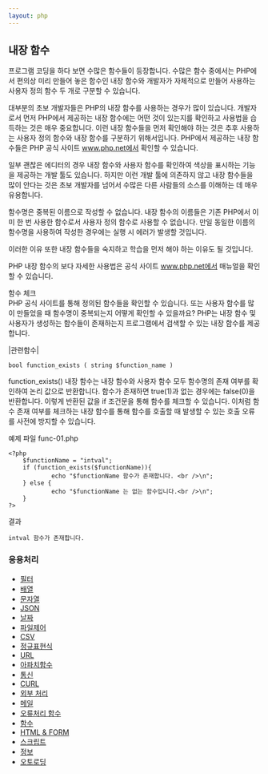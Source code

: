 ```yaml
---
layout: php
---
```

## 내장 함수
프로그램 코딩을 하다 보면 수많은 함수들이 등장합니다. 수많은 함수 중에서는 PHP에서 편의상 미리 만들어 놓은 함수인 내장 함수와 개발자가 자체적으로 만들어 사용하는 사용자 정의 함수 두 개로 구분할 수 있습니다. 

대부분의 초보 개발자들은 PHP의 내장 함수를 사용하는 경우가 많이 있습니다. 개발자로서 먼저 PHP에서 제공하는 내장 함수에는 어떤 것이 있는지를 확인하고 사용법을 습득하는 것은 매우 중요합니다. 이런 내장 함수들을 먼저 확인해야 하는 것은 추후 사용하는 사용자 정의 함수와 내장 함수를 구분하기 위해서입니다. PHP에서 제공하는 내장 함수들은 PHP 공식 사이트 www.php.net에서 확인할 수 있습니다.  

일부 괜찮은 에디터의 경우 내장 함수와 사용자 함수를 확인하여 색상을 표시하는 기능을 제공하는 개발 툴도 있습니다. 하지만 이런 개발 툴에 의존하지 않고 내장 함수들을 많이 안다는 것은 초보 개발자를 넘어서 수많은 다른 사람들의 소스를 이해하는 데 매우 유용합니다.  

함수명은 중복된 이름으로 작성할 수 없습니다. 내장 함수의 이름들은 기존 PHP에서 이미 한 번 사용한 함수로서 사용자 정의 함수로 사용할 수 없습니다. 만일 동일한 이름의 함수명을 사용하여 작성한 경우에는 실행 시 에러가 발생할 것입니다.  

이러한 이유 또한 내장 함수들을 숙지하고 학습을 먼저 해야 하는 이유도 될 것입니다.  

PHP 내장 함수의 보다 자세한 사용법은 공식 사이트 www.php.net에서 매뉴얼을 확인할 수 있습니다.  

함수 체크  
PHP 공식 사이트를 통해 정의된 함수들을 확인할 수 있습니다. 또는 사용자 함수를 많이 만들었을 때 함수명이 중복되는지 어떻게 확인할 수 있을까요? PHP는 내장 함수 및 사용자가 생성하는 함수들이 존재하는지 프로그램에서 검색할 수 있는 내장 함수를 제공합니다.

|관련함수|
```
bool function_exists ( string $function_name )
```

function_exists() 내장 함수는 내장 함수와 사용자 함수 모두 함수명의 존재 여부를 확인하여 논리 값으로 반환합니다. 함수가 존재하면 true(1)과 없는 경우에는 false(0)을 반환합니다. 이렇게 반환된 값을 if 조건문을 통해 함수를 체크할 수 있습니다. 이처럼 함수 존재 여부를 체크하는 내장 함수를 통해 함수를 호출할 때 발생할 수 있는 호출 오류를 사전에 방지할 수 있습니다.  

예제 파일 func-01.php
```
<?php
	$functionName = "intval";
	if (function_exists($functionName)){
    		echo "$functionName 함수가 존재합니다. <br />\n";
	} else {
    		echo "$functionName 는 없는 함수입니다.<br />\n";
	}
?>
```

결과
```
intval 함수가 존재합니다. 
```

### 응용처리

* [필터](01)
* [배열](02)
* [문자열](03)
* [JSON](04)
* [날짜](05)
* [파일제어](06)
* [CSV](07)
* [정규표현식](08)
* [URL](09)
* [아파치함수](10)
* [통신](11)
* [CURL](12)
* [외부 처리](13)
* [메일](14)
* [오류처리 함수](15)
* [함수](16)
* [HTML & FORM](17)
* [스크립트](18)
* [정보](19)
* [오토로딩](20)